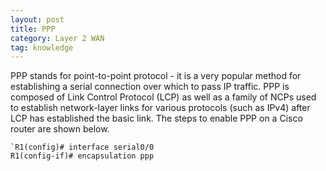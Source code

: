 ```yaml
---
layout: post
title: PPP
category: Layer 2 WAN
tag: knowledge
---
```

PPP stands for point-to-point protocol - it is  a very popular method for establishing a serial connection over which to pass IP traffic. PPP is composed of Link Control Protocol (LCP) as well as a family of NCPs used to establish network-layer links for various protocols (such as IPv4) after LCP has established the basic link. The steps to enable PPP on a Cisco router are shown below.
```
`R1(config)# interface serial0/0
R1(config-if)# encapsulation ppp
````